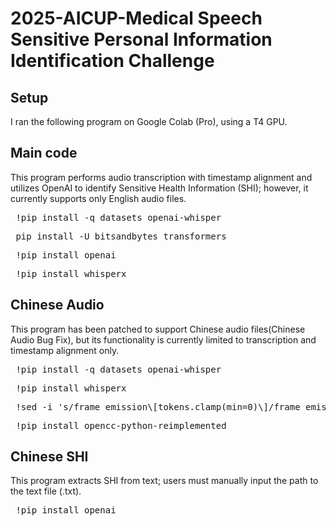 # 2025-AICUP-Medical Speech Sensitive Personal Information Identification Challenge
## Setup
I ran the following program on Google Colab (Pro), using a T4 GPU.

## Main code
This program performs audio transcription with timestamp alignment and utilizes OpenAI to identify Sensitive Health Information (SHI); however, it currently supports only English audio files.
<pre> !pip install -q datasets openai-whisper </pre>
<pre> pip install -U bitsandbytes transformers </pre>
<pre> !pip install openai </pre>
<pre> !pip install whisperx </pre>

## Chinese Audio
This program has been patched to support Chinese audio files(Chinese Audio Bug Fix), but its functionality is currently limited to transcription and timestamp alignment only.
<pre> !pip install -q datasets openai-whisper </pre>
<pre> !pip install whisperx </pre>
<pre> !sed -i 's/frame_emission\[tokens.clamp(min=0)\]/frame_emission[tokens.clamp(min=0).long()]/g' /usr/local/lib/python3.11/dist-packages/whisperx/alignment.py </pre>
<pre> !pip install opencc-python-reimplemented </pre>

## Chinese SHI
This program extracts SHI from text; users must manually input the path to the text file (.txt).
<pre> !pip install openai </pre>
